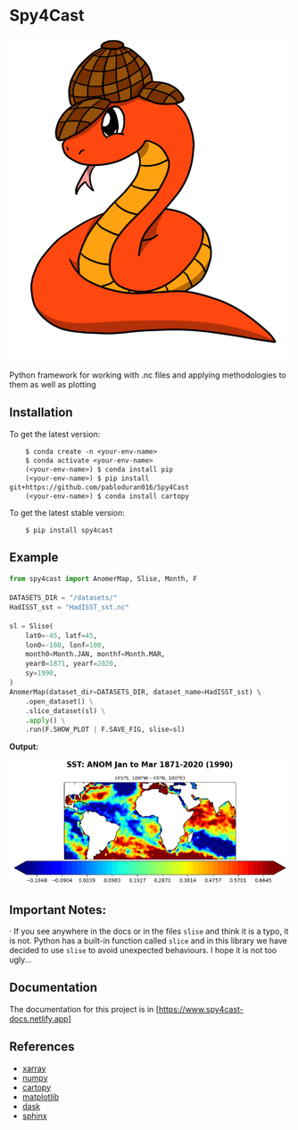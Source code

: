 # Spy4Cast
![Icon](docs/source/_static/favicon.png)

Python framework for working with .nc files and applying methodologies to them as well as plotting


## Installation

To get the latest version:
```console
    $ conda create -n <your-env-name>
    $ conda activate <your-env-name>
    (<your-env-name>) $ conda install pip
    (<your-env-name>) $ pip install git+https://github.com/pabloduran016/Spy4Cast
    (<your-env-name>) $ conda install cartopy
```

To get the latest stable version:
```console
    $ pip install spy4cast
```

## Example

```python
from spy4cast import AnomerMap, Slise, Month, F

DATASETS_DIR = "/datasets/"
HadISST_sst = "HadISST_sst.nc"

sl = Slise(
    lat0=-45, latf=45,
    lon0=-100, lonf=100,
    month0=Month.JAN, monthf=Month.MAR,
    year0=1871, yearf=2020,
    sy=1990,
)
AnomerMap(dataset_dir=DATASETS_DIR, dataset_name=HadISST_sst) \ 
    .open_dataset() \
    .slice_dataset(sl) \
    .apply() \
    .run(F.SHOW_PLOT | F.SAVE_FIG, slise=sl)
```
**Output:**    
  
![Example 1 plot](examples/anomer_example.png)

## Important Notes:

· If you see anywhere in the docs or in the files `slise` and think it is a typo, it is not. Python has a 
built-in function called `slice` and in this library we have decided to use `slise` to avoid unexpected 
behaviours. I hope it is not too ugly...

## Documentation
The documentation for this project is in [https://www.spy4cast-docs.netlify.app]

## References
- [xarray](https://www.xarray.pydata.org/en/stable/)
- [numpy](https://www.numpy.org/)
- [cartopy](https://www.scitools.org.uk/cartopy/docs/latest/)
- [matplotlib](https://www.matplotlib.org/stable/api/text_api.html#matplotlib.text.Text)
- [dask](https://www.dask.org/)
- [sphinx](https://www.sphinx-doc.org/)
